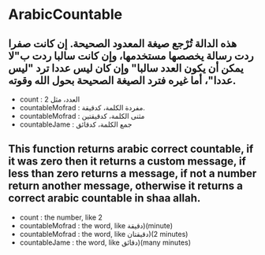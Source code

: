 # ArabicCountable
## هذه الدالة تُرْجع صيغة المعدود الصحيحة. إن كانت صفرا ردت رسالة يخصصها مستخدمها، وإن كانت سالبا ردت ب"لا يمكن أن يكون العدد سالبا" وإن كان ليس عددا ترد "ليس عددا"، أما غيره فترد الصيغة الصحيحة بحول الله وقوته.

- count : العدد، مثل 2
- countableMofrad : مفردة الكلمة، كدقيقة.
- countableMofrad : مثنى الكلمة، كدقيقتين
- countableJame   : جمع الكلمة، كدقائق


## This function returns arabic correct countable, if it was zero then it returns a custom message, if less than zero returns a message, if not a number return another message, otherwise it returns a correct arabic countable in shaa allah.


- count : the number, like 2
- countableMofrad : the word, like دقيقة)(minute)
- countableMofrad : the word, like دقيقتان)(2 minutes)
- countableJame   : the word, like دقائق)(many minutes)
